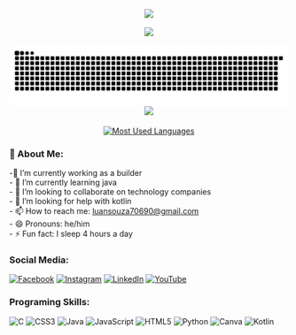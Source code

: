 

<div style="text-align: center;" align="center">
  <img width="20%"  src="https://i.giphy.com/iJsjsm6dhNPiQBvztq.webp">
</div>

<div style="text-align: center;" align="center">

![](https://github-readme-streak-stats.herokuapp.com/?user=Luanplays11&theme=midnight-purple&hide_border=false)

<div style="text-align: center;" align="center">
<picture align="center">
  <source media="(prefers-color-scheme: dark)" srcset="https://raw.githubusercontent.com/Luanplays11/Luanplays11/output/github-contribution-grid-snake-dark.svg">
  <source media="(prefers-color-scheme: light)" srcset="https://raw.githubusercontent.com/Luanplays11/Luanplays11/output/github-contribution-grid-snake-dark.svg">
  <img align="center" alt="github contribution grid snake animation" src="https://raw.githubusercontent.com/Luanplays11/Luanplays11/output/github-contribution-grid-snake.svg">
</picture>
</div>

  <img width="30%"  src="[[https://cdna.artstation.com/p/assets/images/images/012/549/212/original/alvaro-g-a-b2.gif?1535362754](https://www.google.com/url?sa=i&url=https%3A%2F%2Fgiphy.com%2Fexplore%2Fpixel-transparents&psig=AOvVaw0j-vyawDW11rLOuh7tmUN_&ust=1718308556163000&source=images&cd=vfe&opi=89978449&ved=0CBEQjRxqFwoTCPCju7Ds1oYDFQAAAAAdAAAAABAE)](https://media2.giphy.com/media/v1.Y2lkPTc5MGI3NjExZXc0bHZnNjI0cDNybDQ5em16eDl2Y21rb2JiZ215c2lvNjI4ZGF5aSZlcD12MV9pbnRlcm5hbF9naWZfYnlfaWQmY3Q9cw/iJsjsm6dhNPiQBvztq/giphy.webp)">
</div>
  <br>

<div style="text-align: center;" align="center">
  <a href="https://github.com/Luanplays11/github-readme-stats">
    <img src="https://github-readme-stats-git-masterrstaa-rickstaa.vercel.app/api/top-langs/?username=Luanplays11&line_height=10&card_width=290&layout=compact&hide_title=false&count_private=true&langs_count=4&show_icons=true&title_color=7000e4&hide=html,css&bg_color=000&text_color=8B8B8B&border_radius=3&border_color=7000e4&count_private=true" alt="Most Used Languages">
  </a>
</div>

### 💫 About Me:

  -🔭 I’m currently working as a builder<br>- 🌱 I’m currently learning java<br>- 👯 I’m looking to collaborate on technology companies<br>- 🤔 I’m looking for help with kotlin<br>- 📫 How to reach me: luansouza70690@gmail.com<br>- 😄 Pronouns: he/him<br>- ⚡ Fun fact: I sleep 4 hours a day

### Social Media:
[![Facebook](https://img.shields.io/badge/Facebook-%231877F2.svg?logo=Facebook&logoColor=white)](https://facebook.com/luan.souzadasilva.549) [![Instagram](https://img.shields.io/badge/Instagram-%23E4405F.svg?logo=Instagram&logoColor=white)](https://instagram.com/Luansouza70690) [![LinkedIn](https://img.shields.io/badge/LinkedIn-%230077B5.svg?logo=linkedin&logoColor=white)](https://www.linkedin.com/in/luan-souza-da-silva-32a651203/) [![YouTube](https://img.shields.io/badge/YouTube-%23FF0000.svg?logo=YouTube&logoColor=white)](https://youtube.com/@Lu...x) 

### Programing Skills:
![C](https://img.shields.io/badge/c-%2300599C.svg?style=for-the-badge&logo=c&logoColor=white) ![CSS3](https://img.shields.io/badge/css3-%231572B6.svg?style=for-the-badge&logo=css3&logoColor=white) ![Java](https://img.shields.io/badge/java-%23ED8B00.svg?style=for-the-badge&logo=openjdk&logoColor=white) ![JavaScript](https://img.shields.io/badge/javascript-%23323330.svg?style=for-the-badge&logo=javascript&logoColor=%23F7DF1E) ![HTML5](https://img.shields.io/badge/html5-%23E34F26.svg?style=for-the-badge&logo=html5&logoColor=white) ![Python](https://img.shields.io/badge/python-3670A0?style=for-the-badge&logo=python&logoColor=ffdd54) ![Canva](https://img.shields.io/badge/Canva-%2300C4CC.svg?style=for-the-badge&logo=Canva&logoColor=white) ![Kotlin](https://img.shields.io/badge/kotlin-%237F52FF.svg?style=for-the-badge&logo=kotlin&logoColor=white)








